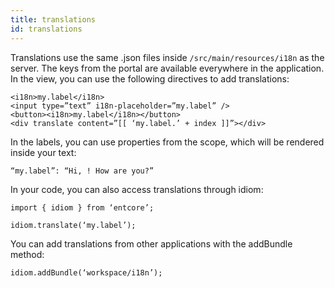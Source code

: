 ```yaml
---
title: translations
id: translations
---
```

Translations use the same .json files inside `/src/main/resources/i18n` as the server.
The keys from the portal are available everywhere in the application.
In the view, you can use the following directives to add translations:

    <i18n>my.label</i18n>
    <input type=”text” i18n-placeholder=”my.label” />
    <button><i18n>my.label</i18n></button>
    <div translate content=”[[ ‘my.label.’ + index ]]”></div>

In the labels, you can use properties from the scope, which will be rendered inside your text:

`“my.label”: “Hi, ! How are you?”`

In your code, you can also access translations through idiom:

    import { idiom } from ‘entcore’;

    idiom.translate(‘my.label’);

You can add translations from other applications with the addBundle method:

`idiom.addBundle(‘workspace/i18n’);`
